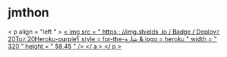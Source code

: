 # jmthon

< p  align = "left " > <a href = "https://heroku.com/deploy؟template=https://github.com/@Gazivi/roz"> < img src = " https : //img.shields  .io / Badge / Deploy٪ 20To٪ 20Heroku-purple؟ style = for-the-شارة & logo = heroku " width = " 320 " height = " 58.45 " /> </ a > </ p >    
